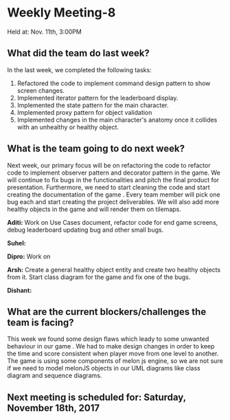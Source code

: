 
# Weekly Meeting-8
Held at: Nov. 11th, 3:00PM

## What did the team do last week?
In the last week, we completed the following tasks:

1. Refactored the code to implement command design pattern to show screen changes.
2. Implemented iterator pattern for the leaderboard display.
3. Implemented the state pattern for the main character.
4. Implemented proxy pattern for object validation
5. Implemented changes in the main character's anatomy once it collides with an unhealthy or healthy object.
 
## What is the team going to do next week?
Next week, our primary focus will be on refactoring the code to refactor code to implement observer pattern and decorator pattern in the game. We will continue to fix bugs in the functionalities and pitch the final product for presentation. Furthermore, we need to start cleaning the code and start creating the documentation of the game . Every team member will pick one bug each and start creating the project deliverables. We will also add more healthy objects in the game and will render them on tilemaps.
 
**Aditi:**  Work on Use Cases document, refactor code for end game screens, debug leaderboard updating bug and other small bugs.

**Suhel:**   

**Dipro:**  Work on 

**Arsh:** Create a general healthy object entity and create two healthy objects from it. Start class diagram for the game and fix one of the bugs. 

**Dishant:**   
 

## What are the current blockers/challenges the team is facing?
This week we found some design flaws which leady to some unwanted behaviour in our game . We had to make design changes in order to keep the time and score consistent when player move from one level to another. The game is using some components of melon js engine, so we are not sure if we need to model melonJS objects in our UML diagrams like class diagram and sequence diagrams.

## Next meeting is scheduled for: Saturday, November 18th, 2017
